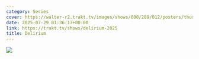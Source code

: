 ```yaml
---
category: Series
cover: https://walter-r2.trakt.tv/images/shows/000/289/012/posters/thumb/1961534f29.jpg.webp
date: 2025-07-29 01:36:13+00:00
link: https://trakt.tv/shows/delirium-2025
title: Delirium
---
```


![](https://walter-r2.trakt.tv/images/shows/000/289/012/fanarts/thumb/a1c733a0a0.jpg)
